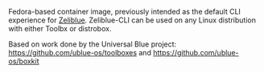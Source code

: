 Fedora-based container image, previously intended as the default CLI experience for [Zeliblue](https://github.com/zelikos/zeliblue). Zeliblue-CLI can be used on any Linux distribution with either Toolbx or distrobox.

Based on work done by the Universal Blue project: https://github.com/ublue-os/toolboxes and https://github.com/ublue-os/boxkit
